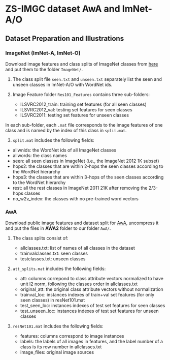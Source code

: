 # ZS-IMGC dataset AwA and ImNet-A/O

## Dataset Preparation and Illustrations


### ImageNet (ImNet-A, ImNet-O)
Download image features and class splits of ImageNet classes from [here](https://drive.google.com/drive/folders/1An6nLXRRvlKSCbJoKKlqTNDvgN7PyvvW) and put them to the folder `ImageNet/`.

1. The class split file `seen.txt` and `unseen.txt` separately list the seen and unseen classes in ImNet-A/O with WordNet ids.

2. Image Feature folder `Res101_Features` contains three sub-folders:
    - ILSVRC2012_train: training set features (for all seen classes)
    - ILSVRC2012_val: testing set features for seen classes
    - ILSVRC2011: testing set features for unseen classes

In each sub-folder, each `.mat` file corresponds to the image features of one class and is named by the index of this class in `split.mat`.

3. `split.mat` includes the following fields:
- allwnids: the WordNet ids of all ImageNet classes
- allwords: the class names
- seen: all seen classes in ImageNet (i.e., the ImageNet 2012 1K subset)
- hops2: the classes that are within 2-hops  the seen classes according to the WordNet hierarchy
- hops3: the classes that are within 3-hops of the seen classes according to the WordNet hierarchy
- rest: all the rest classes in ImageNet 2011 21K after removing the 2/3-hops classes
- no_w2v_index: the classes with no pre-trained word vectors

### AwA
Download public image features and dataset split for [AwA](http://datasets.d2.mpi-inf.mpg.de/xian/xlsa17.zip), uncompress it and put the files in **AWA2** folder to our folder `AwA/`.

1. The class splits consist of:
    - allclasses.txt: list of names of all classes in the dataset
    - trainvalclasses.txt: seen classes
    - testclasses.txt: unseen classes


2. `att_splits.mat` includes the following fields:
    - att: columns correpond to class attribute vectors normalized to have unit l2 norm, following the classes order in allclasses.txt
    - original_att: the original class attribute vectors without normalization
    - trainval_loc: instances indexes of train+val set features (for only seen classes) in resNet101.mat
    - test_seen_loc: instances indexes of test set features for seen classes
    - test_unseen_loc: instances indexes of test set features for unseen classes


3. `resNet101.mat` includes the following fields:
    - features: columns correspond to image instances
    - labels: the labels of all images in features, and the label number of a class is its row number in allclasses.txt
    - image_files: original image sources





